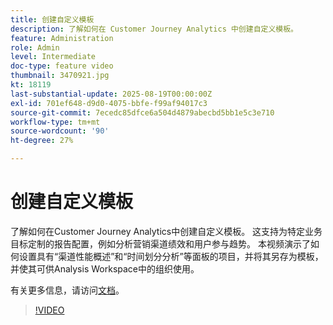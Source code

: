 ```yaml
---
title: 创建自定义模板
description: 了解如何在 Customer Journey Analytics 中创建自定义模板。
feature: Administration
role: Admin
level: Intermediate
doc-type: feature video
thumbnail: 3470921.jpg
kt: 18119
last-substantial-update: 2025-08-19T00:00:00Z
exl-id: 701ef648-d9d0-4075-bbfe-f99af94017c3
source-git-commit: 7ecedc85dfce6a504d4879abecbd5bb1e5c3e710
workflow-type: tm+mt
source-wordcount: '90'
ht-degree: 27%

---
```


# 创建自定义模板

了解如何在Customer Journey Analytics中创建自定义模板。 这支持为特定业务目标定制的报告配置，例如分析营销渠道绩效和用户参与趋势。 本视频演示了如何设置具有“渠道性能概述”和“时间划分分析”等面板的项目，并将其另存为模板，并使其可供Analysis Workspace中的组织使用。

有关更多信息，请访问[文档](https://experienceleague.adobe.com/zh-hans/docs/analytics-platform/using/cja-workspace/templates/create-templates)。

>[!VIDEO](https://video.tv.adobe.com/v/3470932/?learn=on&captions=chi_hans)
